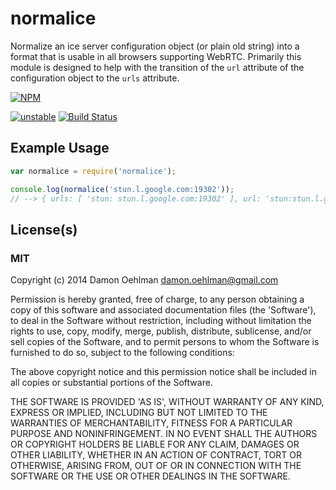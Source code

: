 # normalice

Normalize an ice server configuration object (or plain old string) into a format
that is usable in all browsers supporting WebRTC.  Primarily this module is designed
to help with the transition of the `url` attribute of the configuration object to
the `urls` attribute.


[![NPM](https://nodei.co/npm/normalice.png)](https://nodei.co/npm/normalice/)

[![unstable](https://img.shields.io/badge/stability-unstable-yellowgreen.svg)](https://github.com/dominictarr/stability#unstable) [![Build Status](https://img.shields.io/travis/DamonOehlman/normalice.svg?branch=master)](https://travis-ci.org/DamonOehlman/normalice) 

## Example Usage

```js
var normalice = require('normalice');

console.log(normalice('stun.l.google.com:19302'));
// --> { urls: [ 'stun: stun.l.google.com:19302' ], url: 'stun:stun.l.google.com:19302' }

```

## License(s)

### MIT

Copyright (c) 2014 Damon Oehlman <damon.oehlman@gmail.com>

Permission is hereby granted, free of charge, to any person obtaining
a copy of this software and associated documentation files (the
'Software'), to deal in the Software without restriction, including
without limitation the rights to use, copy, modify, merge, publish,
distribute, sublicense, and/or sell copies of the Software, and to
permit persons to whom the Software is furnished to do so, subject to
the following conditions:

The above copyright notice and this permission notice shall be
included in all copies or substantial portions of the Software.

THE SOFTWARE IS PROVIDED 'AS IS', WITHOUT WARRANTY OF ANY KIND,
EXPRESS OR IMPLIED, INCLUDING BUT NOT LIMITED TO THE WARRANTIES OF
MERCHANTABILITY, FITNESS FOR A PARTICULAR PURPOSE AND NONINFRINGEMENT.
IN NO EVENT SHALL THE AUTHORS OR COPYRIGHT HOLDERS BE LIABLE FOR ANY
CLAIM, DAMAGES OR OTHER LIABILITY, WHETHER IN AN ACTION OF CONTRACT,
TORT OR OTHERWISE, ARISING FROM, OUT OF OR IN CONNECTION WITH THE
SOFTWARE OR THE USE OR OTHER DEALINGS IN THE SOFTWARE.
